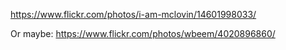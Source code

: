 https://www.flickr.com/photos/i-am-mclovin/14601998033/

Or maybe:
https://www.flickr.com/photos/wbeem/4020896860/
